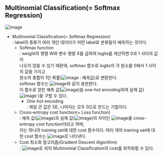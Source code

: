 ## Multinomial Classification(= Softmax Regression)
![image](https://user-images.githubusercontent.com/55045082/91534179-11953980-e94c-11ea-87d2-a379af8a5f7d.png)
* Multinomial Classification(= Softmax Regression)  
: label의 종류가 여러 개인 데이터가 어떤 label로 분류될지 예측하는 것이다.
  * Softmax function  
  : weight의 행렬 W와 변수 행렬 X를 곱하여 logits를 계산하면 0과 1 사이의 값이  
  나오지 않을 수 있기 때문에, softmax 함수로 logits의 각 원소를 0에서 1 사이의 값을 가지고  
  원소의 총합이 1인 확률(![image](https://user-images.githubusercontent.com/55045082/91534382-66d14b00-e94c-11ea-9bab-d58675c02d4f.png) : 예측값)로 변환한다.  
  softmax 함수는 ![image](https://user-images.githubusercontent.com/55045082/91534401-70f34980-e94c-11ea-9f2c-28a6ced93c8f.png)와 같이 표현한다.  
이 함수로 얻은 예측 값(![image](https://user-images.githubusercontent.com/55045082/91534452-85cfdd00-e94c-11ea-86fc-df8b277dd823.png))을 one-hot encoding하여 실제 값(![image](https://user-images.githubusercontent.com/55045082/91534462-89fbfa80-e94c-11ea-85ee-7702229d15f3.png)
)을 구할 수 있다.
    * One-hot encoding  
    : 제일 큰 값은 1로, 나머지는 모두 0으로 만드는 기법이다.
  * Cross-entropy cost function(= Loss function)  
  : 예측 값(![image](https://user-images.githubusercontent.com/55045082/91534509-98e2ad00-e94c-11ea-9b1d-b50516f83250.png))과 실제 값(![image](https://user-images.githubusercontent.com/55045082/91534515-9d0eca80-e94c-11ea-9350-4e4ccf0a29b3.png))의 차이인 ![image](https://user-images.githubusercontent.com/55045082/91534601-bfa0e380-e94c-11ea-85a3-d7ee872acbad.png)를 cross-entropy cost function이라고 하며,  
  이는 하나의 training set에 대한 cost 함수이다. 여러 개의 training set에 대한 cost 함수는 ![image](https://user-images.githubusercontent.com/55045082/91534625-caf40f00-e94c-11ea-890e-0b801a52c9ee.png)로 나타낸다.
  * Cost 최소화 알고리즘(Gradient Descent Algorithm)  
  : ![image](https://user-images.githubusercontent.com/55045082/91534653-d6dfd100-e94c-11ea-852e-3739404d45ac.png)로 위의 Multinomial Classification의 cost를 최적화할 수 있다.
